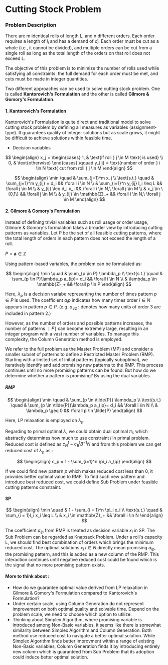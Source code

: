 # Cutting Stock Problem

### Problem Description

There are m identical rolls of length L, and n different orders. Each order requires a length of $l_i$ and has a demand of $d_i$. Each order must be cut as a whole (i.e., it cannot be divided), and multiple orders can be cut from a single roll as long as the total length of the orders on that roll does not exceed L.

The objective of this problem is to minimize the number of rolls used while satisfying all constraints: the full demand for each order must be met, and cuts must be made in integer quantities.

Two different approaches can be used to solve cutting stock problem. One is called **Kantorovich's Formulation** and the other is called **Gilmore & Gomory's Formulation**.


#### 1. Kantorovich's Formulation
Kantorovich's Formulation is quite direct and traditional model to solve cutting stock problem by defining all measures as variables       (assignment-type). It guarantees quality of integer solutions but as scale grows, it might be difficult to achieve solutions within feasible time. 

* Decision variables

$$
\begin{align}
x_j = 
\begin{cases}
1, & \text{if roll } j \in M \text{ is used} \\
0, & \text{otherwise}
\end{cases}
\qquad
y_{ij} = \text{number of order } i \in N \text{ cut from roll } j \in M
\end{align}
$$

$$
\begin{align}
\min \quad & \sum_{j=1}^m x_j \\
\text{s.t.} \quad 
& \sum_{j=1}^m y_{ij} = d_i && \forall i \in N \\
& \sum_{i=1}^n y_{ij} l_i \leq L && \forall j \in M \\
& y_{ij} \leq d_i x_j && \forall i \in N,\ \forall j \in M \\
& x_j \in \{0,1\} && \forall j \in M \\
& y_{ij} \in \mathbb{Z}_+ && \forall i \in N,\ \forall j \in M
\end{align}
$$



#### 2. Gilmore & Gomory's Formulation

Instead of defining trivial variables such as roll usage or order usage, Gilmore & Gomory's formulation takes a broader view by introducing cutting patterns as variables. Let $P$ be the set of all feasible cutting patterns, where the total length of orders in each pattern does not exceed the length of a roll.

$P =  { \mathbf{a} \in \mathbb{Z} }$

Using pattern-based variables, the problem can be formulated as:


$$
\begin{align}
\min \quad & \sum_{p \in P} \lambda_p \\
\text{s.t.} \quad 
& \sum_{p \in P}\lambda_p a_{ip}= d_i && \forall i \in N \\
& \lambda_p \in \mathbb{Z}_+ && \forall p \in P
\end{align}
$$

Here, $\lambda_p$ is a decision variabe representing the number of times pattern $p \in P$ is used. The coefficient $a_ip$ indicates how many times order  $i \in N$ appears in pattern $p \in P$. (e.g. $a_{32}$ : denotes how many units of order 3 are included in pattern 2.)

However, as the number of orders and possible patterns increases, the number of patterns $∣P∣$ can become extremely large, resulting in an integer program with a vast number of variables. To manage this complexity, the Column Generation method is employed.

We refer to the full problem as the Master Problem (MP) and consider a smaller subset of patterns to define a Restricted Master Problem (RMP). Starting with a limited set of initial patterns (typically suboptimal), we iteratively identify and add promising new patterns to the RMP. This process continues until no more promising patterns can be found.
But how do we determine whether a pattern is promising? By using the dual variables.

##### RMP

$$
\begin{align}
\min \quad & \sum_{p \in \tilde{P}} \lambda_p \\
\text{s.t.} \quad 
& \sum_{p \in \tilde{P}}\lambda_p a_{ip}= d_i && \forall i \in N \\
& \lambda_p \geq 0 && \forall p \in \tilde{P}
\end{align}
$$

Here, LP relaxation is employed on $\lambda_p$.

Regarding to primal optimal $\lambda$, we could obtain dual optimal $\pi_i$, which abstractly determines how much to use constraint $i$ in primal problem. Reduced cost is defined as $c_N^t - c_B^tB^{-1}N$ and from this problem we can get reduced cost of $\lambda_p$ as :

$$
\begin{align}
c_p = 1 - \sum_{i=1}^n \pi_i a_{ip}
\end{align}
$$

If we could find new pattern $p$ which makes reduced cost less than 0, it provides better optimal value to RMP. To find such new pattern and introduce best reduced cost, we could define Sub Problem under feasible cutting patterns constraint.

#### SP

$$
\begin{align}
\min \quad & 1 - \sum_{i = 1}^n \pi_i x_i \\
\text{s.t.} \quad 
& \sum_{i = 1}l_i x_i \leq L  \\
& x_i \in \mathbb{Z}_+ && \forall i \in N
\end{align}
$$

The coefficient $a_{ip}$ from RMP is treated as decision variable $x_i$ in SP. The Sub Problem can be regarded as Knapsack Problem. Under a roll's capacity L, we should find best combination of orders which brings the minimum reduced cost. The optimal solutions $x_i$ $i \in N$ directly mean promising $a_{ip}$, the promising pattern, and this is added as a new column of the RMP. This interaction continues until negative reduced cost could be found which is the signal that no more promising pattern exists.



#### More to think about :
* How do we guarantee optimal value derived from LP relaxation in Gilmore & Gomory's Formulation compared to Kantorovich's Formulation?
* Under certain scale, using Column Generation do not represent improvement on both optimal quality and solvable time. Depend on the problem scale, we need to choose which option to utilize. 
* Thinking about Simplex Algorithm, where promising variable is introduced among Non-Basic variables, it seems like there is somewhat similarity between Simplex Algorithm and Column Generation. Both method use reduced cost to navigate a better optimal solution. While Simplex Algorithm finds better improvment within a range of existing Non-Basic variables, Column Generation finds it by introducing entirely new column which is guaranteed from Sub Problem that its adoption could induce better optimal solution.

